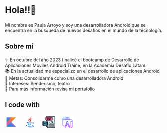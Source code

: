 <h1 align="left">Hola!!👋 </h1>

###

<p align="left">Mi nombre es Paula Arroyo y soy una desarrolladora Android que se encuentra en la busqueda de nuevos desafíos en el mundo de la tecnología.</p>

###

<h2 align="left">Sobre mí</h2>

###

<p align="left">
  ✨ En octubre del año 2023 finalicé el bootcamp de Desarrollo de Aplicaciones Móviles Android Traine, en la Academia Desafío Latam.  
  <br>📚 En la actualidad me especializo en el desarrollo de aplicaciones Android
  <br>🎯 Metas: Consolidarme como una desarrolladora Android
  <br>🎲 Intereses: Senderismo, teatro
  <br>📂 Para más información revisa <a href="https://paulasalvo.github.io/">mi portafolio</a>
</p>

###

<h2 align="left">I code with</h2>

###

<div align="left">
  <img src="assets/icons/icons8-kotlin-240.svg" height="40" alt="javascript logo"  />
  <img width="12" />
  <img src="assets/icons/icons8-java-240.svg" height="40" alt="typescript logo"  />
  <img width="12" />
  <img src="assets/icons/sql3.png" height="40" alt="react logo"  />
  <img width="12" />
  <img src="assets/icons/icons8-android-studio-256.svg" height="40" alt="nextjs logo"  />
  <img width="12" />
</div>

###

